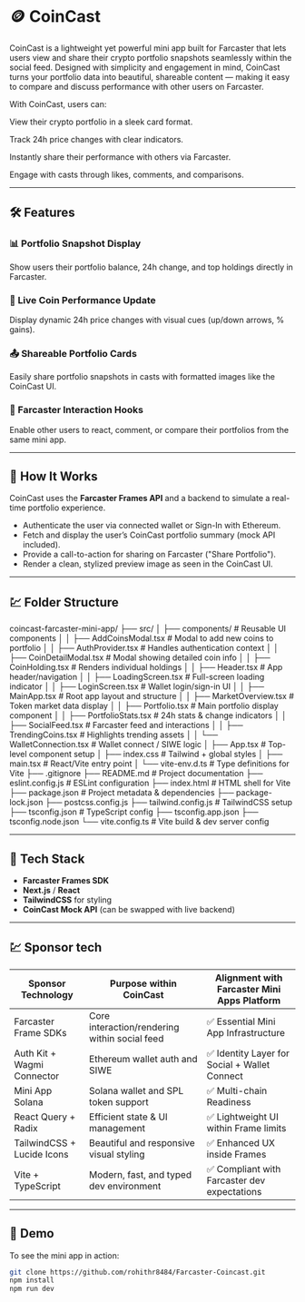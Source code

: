 # 🪙 CoinCast

CoinCast is a lightweight yet powerful mini app built for Farcaster that lets users view and share their crypto portfolio snapshots seamlessly within the social feed. Designed with simplicity and engagement in mind, CoinCast turns your portfolio data into beautiful, shareable content — making it easy to compare and discuss performance with other users on Farcaster.

With CoinCast, users can:

View their crypto portfolio in a sleek card format.

Track 24h price changes with clear indicators.

Instantly share their performance with others via Farcaster.

Engage with casts through likes, comments, and comparisons.

---

## 🛠 Features

### 📊 Portfolio Snapshot Display  
Show users their portfolio balance, 24h change, and top holdings directly in Farcaster.

### 🔄 Live Coin Performance Update  
Display dynamic 24h price changes with visual cues (up/down arrows, % gains).

### 📤 Shareable Portfolio Cards  
Easily share portfolio snapshots in casts with formatted images like the CoinCast UI.

### 💬 Farcaster Interaction Hooks  
Enable other users to react, comment, or compare their portfolios from the same mini app.

---

## 🚀 How It Works

CoinCast uses the **Farcaster Frames API** and a backend to simulate a real-time portfolio experience.

- Authenticate the user via connected wallet or Sign-In with Ethereum.
- Fetch and display the user’s CoinCast portfolio summary (mock API included).
- Provide a call-to-action for sharing on Farcaster ("Share Portfolio").
- Render a clean, stylized preview image as seen in the CoinCast UI.

---
## 💹 Folder Structure

coincast-farcaster-mini-app/
├── src/
│   ├── components/                  # Reusable UI components
│   │   ├── AddCoinsModal.tsx            # Modal to add new coins to portfolio
│   │   ├── AuthProvider.tsx             # Handles authentication context
│   │   ├── CoinDetailModal.tsx          # Modal showing detailed coin info
│   │   ├── CoinHolding.tsx              # Renders individual holdings
│   │   ├── Header.tsx                   # App header/navigation
│   │   ├── LoadingScreen.tsx           # Full-screen loading indicator
│   │   ├── LoginScreen.tsx             # Wallet login/sign-in UI
│   │   ├── MainApp.tsx                 # Root app layout and structure
│   │   ├── MarketOverview.tsx          # Token market data display
│   │   ├── Portfolio.tsx               # Main portfolio display component
│   │   ├── PortfolioStats.tsx          # 24h stats & change indicators
│   │   ├── SocialFeed.tsx              # Farcaster feed and interactions
│   │   ├── TrendingCoins.tsx           # Highlights trending assets
│   │   └── WalletConnection.tsx        # Wallet connect / SIWE logic
│   ├── App.tsx                      # Top-level component setup
│   ├── index.css                    # Tailwind + global styles
│   ├── main.tsx                     # React/Vite entry point
│   └── vite-env.d.ts                # Type definitions for Vite
├── .gitignore
├── README.md                       # Project documentation
├── eslint.config.js               # ESLint configuration
├── index.html                     # HTML shell for Vite
├── package.json                   # Project metadata & dependencies
├── package-lock.json
├── postcss.config.js
├── tailwind.config.js             # TailwindCSS setup
├── tsconfig.json                  # TypeScript config
├── tsconfig.app.json
├── tsconfig.node.json
└── vite.config.ts                 # Vite build & dev server config

---

## 🧩 Tech Stack

- **Farcaster Frames SDK**
- **Next.js** / **React**
- **TailwindCSS** for styling
- **CoinCast Mock API** (can be swapped with live backend)

---

## 💹 Sponsor tech
| Sponsor Technology         | Purpose within CoinCast                       | Alignment with Farcaster Mini Apps Platform  |
| -------------------------- | --------------------------------------------- | -------------------------------------------- |
| Farcaster Frame SDKs       | Core interaction/rendering within social feed | ✅ Essential Mini App Infrastructure          |
| Auth Kit + Wagmi Connector | Ethereum wallet auth and SIWE                 | ✅ Identity Layer for Social + Wallet Connect |
| Mini App Solana            | Solana wallet and SPL token support           | ✅ Multi-chain Readiness                      |
| React Query + Radix        | Efficient state & UI management               | ✅ Lightweight UI within Frame limits         |
| TailwindCSS + Lucide Icons | Beautiful and responsive visual styling       | ✅ Enhanced UX inside Frames                  |
| Vite + TypeScript          | Modern, fast, and typed dev environment       | ✅ Compliant with Farcaster dev expectations  |


---

## 🧪 Demo

To see the mini app in action:

```bash
git clone https://github.com/rohithr8484/Farcaster-Coincast.git
npm install
npm run dev

